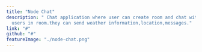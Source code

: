 ```yaml
---
title: "Node Chat"
description: " Chat application where user can create room and chat with other
  users in room.they can send weather information,location,messages."
link: "#"
github: "#"
featureImage: "./node-chat.png"
---
```


